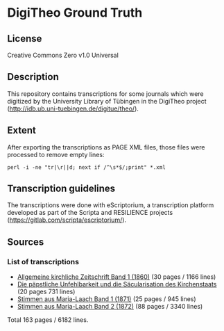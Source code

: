 # DigiTheo Ground Truth


## License

Creative Commons Zero v1.0 Universal

## Description

This repository contains transcriptions for some journals which were digitized
by the University Library of Tübingen in the DigiTheo project
(http://idb.ub.uni-tuebingen.de/digitue/theo/).

## Extent

After exporting the transcriptions as PAGE XML files, those files were
processed to remove empty lines:

    perl -i -ne "tr|\r||d; next if /^\s*$/;print" *.xml

## Transcription guidelines

The transcriptions were done with eScriptorium, a transcription platform
developed as part of the Scripta and RESILIENCE projects
(https://gitlab.com/scripta/escriptorium/).

## Sources

### List of transcriptions

- [Allgemeine kirchliche Zeitschrift Band 1 (1860)](http://idb.ub.uni-tuebingen.de/opendigi/akzs_1860) (30 pages / 1166 lines)
- [Die päpstliche Unfehlbarkeit und die Säcularisation des Kirchenstaats](https://github.com/UB-Mannheim/DTGT/tree/main/Die_paepstliche_Unfehlbarkeit) (20 pages 731 lines)
- [Stimmen aus Maria-Laach Band 1 (1871)](http://idb.ub.uni-tuebingen.de/opendigi/stml_1871_01) (25 pages / 945 lines)
- [Stimmen aus Maria-Laach Band 2 (1872)](http://idb.ub.uni-tuebingen.de/opendigi/stml_1872_02) (88 pages / 3340 lines)

Total 163 pages / 6182 lines.

